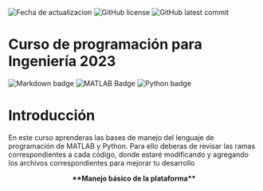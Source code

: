 ![Fecha de actualizacion](https://img.shields.io/badge/22_oct_23:-V_0.1.1-orange)
![GitHub license](https://img.shields.io/github/license/tesibio/Programacion_para_Ingenieria.svg)
![GitHub latest commit](https://badgen.net/github/last-commit/tesibio/Programacion_para_Ingenieria)

# Curso de programación para Ingeniería 2023
![Markdown badge](https://img.shields.io/badge/markdown-3670A0.svg?style=for-the-badge&logo=markdown&logoColor=white) 
![MATLAB Badge](https://custom-icon-badges.herokuapp.com/badge/MATLAB-3670A0.svg?logo=MATLAB&style=for-the-badge&labelColor=3670A0)
![Python badge](https://img.shields.io/badge/python-3670A0?style=for-the-badge&logo=python&logoColor=ffdd54)

# Introducción
En este curso aprenderas las bases de manejo del lenguaje de programación de MATLAB y Python. Para ello deberas de revisar las ramas correspondientes a cada código, donde estaré modificando y agregando los archivos correspondientes para mejorar tu desarrollo


<p align = "center">
    <strong> **Manejo básico de la plataforma** </strong><br>
</p>

